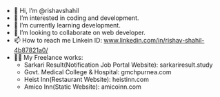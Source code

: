 - 👋 Hi, I’m @rishavshahil
- 👀 I’m interested in coding and development.
- 🌱 I’m currently learning development.
- 💞️ I’m looking to collaborate on web developer.
- 📫 How to reach me Linkein ID: www.linkedin.com/in/rishav-shahil-4b87821a0/
- 👨‍💻 My Freelance works:
  - Sarkari Result(Notification Job Portal Website): sarkariresult.study
  - Govt. Medical College & Hospital: gmchpurnea.com
  - Heist Inn(Restaurant Website): heistinn.com
  - Amico Inn(Static Website): amicoinn.com
<!---
rishavshahil/rishavshahil is a ✨ special ✨ repository because its `README.md` (this file) appears on your GitHub profile.
You can click the Preview link to take a look at your changes.
--->
